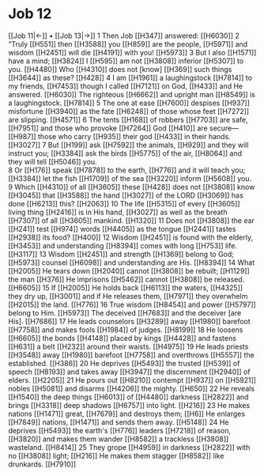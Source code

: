 # Job 12
[[Job 11|←]] • [[Job 13|→]]
1 Then Job [[H347]] answered: [[H6030]] 
2 “Truly [[H551]] then [[H3588]] you [[H859]] are the people, [[H5971]] and wisdom [[H2451]] will die [[H4191]] with you! [[H5973]] 
3 But I also [[H1571]] have a mind; [[H3824]] I [[H595]] am not [[H3808]] inferior [[H5307]] to you. [[H4480]] Who [[H4310]] does not [know] [[H369]] such things [[H3644]] as these? [[H428]] 
4 I am [[H1961]] a laughingstock [[H7814]] to my friends, [[H7453]] though I called [[H7121]] on God, [[H433]] and He answered. [[H6030]] The righteous [[H6662]] and upright man [[H8549]] is a laughingstock. [[H7814]] 
5 The one at ease [[H7600]] despises [[H937]] misfortune [[H3940]] as the fate [[H6248]] of those whose feet [[H7272]] are slipping. [[H4571]] 
6 The tents [[H168]] of robbers [[H7703]] are safe, [[H7951]] and those who provoke [[H7264]] God [[H410]] are secure— [[H987]] those who carry [[H935]] their god [[H433]] in their hands. [[H3027]] 
7 But [[H199]] ask [[H7592]] the animals, [[H929]] and they will instruct you; [[H3384]] ask the birds [[H5775]] of the air, [[H8064]] and they will tell [[H5046]] you.  
8 Or [[H176]] speak [[H7878]] to the earth, [[H776]] and it will teach you; [[H3384]] let the fish [[H1709]] of the sea [[H3220]] inform [[H5608]] you.  
9 Which [[H4310]] of all [[H3605]] these [[H428]] does not [[H3808]] know [[H3045]] that [[H3588]] the hand [[H3027]] of the LORD [[H3069]] has done [[H6213]] this? [[H2063]] 
10 The life [[H5315]] of every [[H3605]] living thing [[H2416]] is in His hand, [[H3027]] as well as the breath [[H7307]] of all [[H3605]] mankind. [[H1320]] 
11 Does not [[H3808]] the ear [[H241]] test [[H974]] words [[H4405]] as the tongue [[H2441]] tastes [[H2938]] its  food? [[H400]] 
12 Wisdom [[H2451]] is found with the elderly, [[H3453]] and understanding [[H8394]] comes with long [[H753]] life. [[H3117]] 
13 Wisdom [[H2451]] and strength [[H1369]] belong to God; [[H5973]] counsel [[H6098]] and understanding are His. [[H8394]] 
14 What [[H2005]] He tears down [[H2040]] cannot [[H3808]] be rebuilt; [[H1129]] the man [[H376]] He imprisons [[H5462]] cannot [[H3808]] be released. [[H6605]] 
15 If [[H2005]] He holds back [[H6113]] the waters, [[H4325]] they dry up, [[H3001]] and if He releases them, [[H7971]] they overwhelm [[H2015]] the land. [[H776]] 
16 True wisdom [[H8454]] and power [[H5797]] belong to Him. [[H5973]] The deceived [[H7683]] and the deceiver [are His]. [[H7686]] 
17 He leads counselors [[H3289]] away [[H1980]] barefoot [[H7758]] and makes fools [[H1984]] of judges. [[H8199]] 
18 He loosens [[H6605]] the bonds [[H4148]] placed by kings [[H4428]] and fastens [[H631]] a belt [[H232]] around their waists. [[H4975]] 
19 He leads priests [[H3548]] away [[H1980]] barefoot [[H7758]] and overthrows [[H5557]] the established. [[H386]] 
20 He deprives [[H5493]] the trusted [[H539]] of speech [[H8193]] and takes away [[H3947]] the discernment [[H2940]] of elders. [[H2205]] 
21 He pours out [[H8210]] contempt [[H937]] on [[H5921]] nobles [[H5081]] and disarms [[H4206]] the mighty. [[H650]] 
22 He reveals [[H1540]] the deep things [[H6013]] of [[H4480]] darkness [[H2822]] and brings [[H3318]] deep shadows [[H6757]] into light. [[H216]] 
23 He makes nations [[H1471]] great, [[H7679]] and destroys them; [[H6]] He enlarges [[H7849]] nations, [[H1471]] and sends them away. [[H5148]] 
24 He deprives [[H5493]] the earth's [[H776]] leaders [[H7218]] of reason, [[H3820]] and makes them wander [[H8582]] a trackless [[H3808]] wasteland. [[H8414]] 
25 They grope [[H4959]] in darkness [[H2822]] with no [[H3808]] light; [[H216]] He makes them stagger [[H8582]] like drunkards. [[H7910]] 
